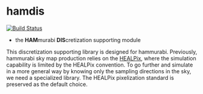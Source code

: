 # hamdis

[![Build Status](https://travis-ci.org/hammurabi-dev/hamdis.svg?branch=master)](https://travis-ci.org/hammurabi-dev/hamdis)

- the **HAM**murabi **DIS**cretization supporting module

This discretization supporting library is designed for hammurabi.
Previously, hammurabi sky map production relies on the [HEALPix](https://healpix.jpl.nasa.gov/),
where the simulation capability is limited by the HEALPix convention.
To go further and simulate in a more general way by knowing only the sampling directions in the sky,
we need a specialized library.
The HEALPix pixelization standard is preserved as the default choice.
